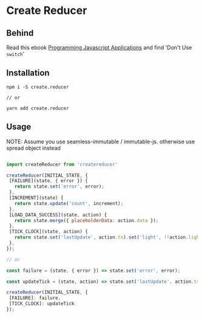 # Create Reducer

## Behind

Read this ebook [Programming Javascript Applications](https://www.safaribooksonline.com/library/view/programming-javascript-applications/9781491950289/apa.html) and find 'Don't Use `switch`'

## Installation

```
npm i -S create.reducer

// or

yarn add create.reducer

```

## Usage

NOTE: Assume you use seamless-immutable / immutable-js.
otherwise use spread object instead

```javascript

import createReducer from 'createreducer'

createReducer(INITIAL_STATE, {
 [FAILURE](state, { error }) {
   return state.set('error', error);
 },
 [INCREMENT](state) {
   return state.update('count', increment);
 },
 [LOAD_DATA_SUCCESS](state, action) {
   return state.merge({ placeholderData: action.data });
 },
 [TICK_CLOCK](state, action) {
   return state.set('lastUpdate', action.ts).set('light', !!action.light);
 },
});

// or

const failure = (state, { error }) => state.set('error', error);

const updateTick = (state, action) => state.set('lastUpdate', action.ts).set('light', !!action.light);

createReducer(INITIAL_STATE, {
 [FAILURE]: failure,
 [TICK_CLOCK]: updateTick
});

```
